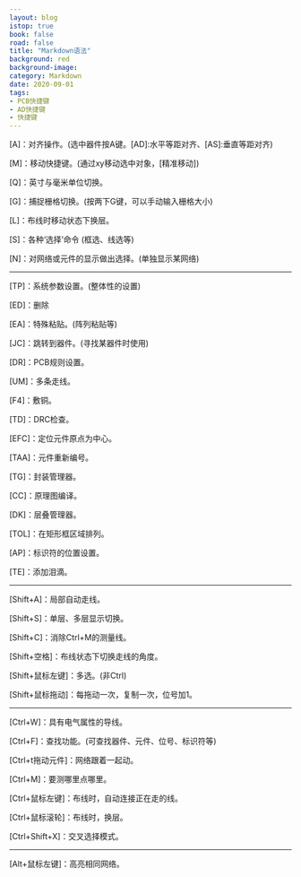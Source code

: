 ```yaml
---
layout: blog
istop: true
book: false              
road: false            
title: "Markdown语法"
background: red
background-image: 
category: Markdown
date: 2020-09-01
tags:
- PCB快捷键
- AD快捷键
- 快捷键
---
```




[A]：对齐操作。(选中器件按A键。[AD]:水平等距对齐、[AS]:垂直等距对齐)

[M]：移动快捷键。(通过xy移动选中对象，[精准移动])

[Q]：英寸与毫米单位切换。

[G]：捕捉栅格切换。(按两下G键，可以手动输入栅格大小)

[L]：布线时移动状态下换层。

[S]：各种‘选择’命令 (框选、线选等)

[N]：对网络或元件的显示做出选择。(单独显示某网络)

*****

[TP]：系统参数设置。(整体性的设置)

[ED]：删除

[EA]：特殊粘贴。(阵列粘贴等)

[JC]：跳转到器件。(寻找某器件时使用)

[DR]：PCB规则设置。

[UM]：多条走线。

[F4]：敷铜。

[TD]：DRC检查。

[EFC]：定位元件原点为中心。

[TAA]：元件重新编号。

[TG]：封装管理器。

[CC]：原理图编译。

[DK]：层叠管理器。

[TOL]：在矩形框区域排列。

[AP]：标识符的位置设置。

[TE]：添加泪滴。

*****

[Shift+A]：局部自动走线。

[Shift+S]：单层、多层显示切换。

[Shift+C]：消除Ctrl+M的测量线。

[Shift+空格]：布线状态下切换走线的角度。

[Shift+鼠标左键]：多选。(非Ctrl)

[Shift+鼠标拖动]：每拖动一次，复制一次，位号加1。

*****

[Ctrl+W]：具有电气属性的导线。

[Ctrl+F]：查找功能。(可查找器件、元件、位号、标识符等)

[Ctrl+t拖动元件]：网络跟着一起动。

[Ctrl+M]：要测哪里点哪里。

[Ctrl+鼠标左键]：布线时，自动连接正在走的线。

[Ctrl+鼠标滚轮]：布线时，换层。

[Ctrl+Shift+X]：交叉选择模式。

*****

[Alt+鼠标左键]：高亮相同网络。
